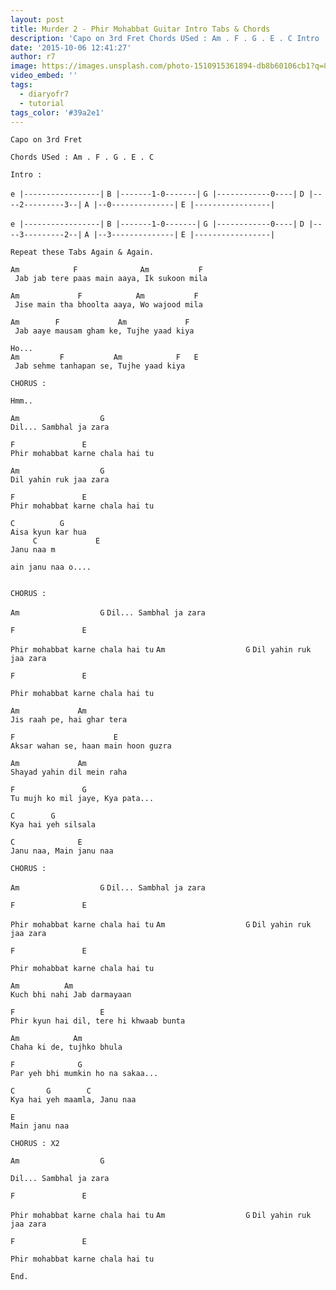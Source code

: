 ```yaml
---
layout: post
title: Murder 2 - Phir Mohabbat Guitar Intro Tabs & Chords
description: 'Capo on 3rd Fret Chords USed : Am . F . G . E . C Intro :e |-----------------|B |-------1-0-------|G |------------0----|D |----2---------3--|A |--0-...'
date: '2015-10-06 12:41:27'
author: r7
image: https://images.unsplash.com/photo-1510915361894-db8b60106cb1?q=80&w=2940&auto=format&fit=crop&ixlib=rb-4.1.0&ixid=M3wxMjA3fDB8MHxwaG90by1wYWdlfHx8fGVufDB8fHx8fA%3D%3D
video_embed: ''
tags:
  - diaryofr7
  - tutorial
tags_color: '#39a2e1'
---
```

`Capo on 3rd Fret`

`Chords USed : Am . F . G . E . C`

`Intro :`

`e |-----------------|`
`B |-------1-0-------|`
`G |------------0----|`
`D |----2---------3--|`
`A |--0--------------|`
`E |-----------------|`

`e |-----------------|`
`B |-------1-0-------|`
`G |------------0----|`
`D |----3---------2--|`
`A |--3--------------|`
`E |-----------------|`

```
Repeat these Tabs Again & Again.

Am            F              Am           F
 Jab jab tere paas main aaya, Ik sukoon mila
```

```
Am             F            Am           F
 Jise main tha bhoolta aaya, Wo wajood mila
```

```
Am        F             Am             F
 Jab aaye mausam gham ke, Tujhe yaad kiya
```

```
Ho...
Am         F           Am            F   E
 Jab sehme tanhapan se, Tujhe yaad kiya
```

```
CHORUS :

Hmm..

Am                  G
Dil... Sambhal ja zara
```

```
F               E
Phir mohabbat karne chala hai tu
```

```
Am                  G
Dil yahin ruk jaa zara
```

```
F               E
Phir mohabbat karne chala hai tu
```

```
C          G
Aisa kyun kar hua 
     C             E
Janu naa m
```
`ain janu naa o....`

```

```
`CHORUS :`

`Am                  G`
`Dil... Sambhal ja zara`

```
F               E
```

`Phir mohabbat karne chala hai tu`
`Am                  G`
`Dil yahin ruk jaa zara`

```
F               E
```

`Phir mohabbat karne chala hai tu`

```
Am             Am
Jis raah pe, hai ghar tera
```

```
F                      E
Aksar wahan se, haan main hoon guzra
```

```
Am             Am
Shayad yahin dil mein raha
```

```
F               G
Tu mujh ko mil jaye, Kya pata...
```

```
C        G    
Kya hai yeh silsala
```

```
C              E
Janu naa, Main janu naa
```

`CHORUS :`

`Am                  G`
`Dil... Sambhal ja zara`

```
F               E
```

`Phir mohabbat karne chala hai tu`
`Am                  G`
`Dil yahin ruk jaa zara`

```
F               E
```

```
Phir mohabbat karne chala hai tu
```

```
Am          Am
Kuch bhi nahi Jab darmayaan
```

```
F                   E
Phir kyun hai dil, tere hi khwaab bunta
```

```
Am            Am
Chaha ki de, tujhko bhula
```

```
F              G
Par yeh bhi mumkin ho na sakaa...
```

```
C       G        C
Kya hai yeh maamla, Janu naa
```

```
E
Main janu naa
```

```
CHORUS : X2

Am                  G
```

`Dil... Sambhal ja zara`

```
F               E
```

`Phir mohabbat karne chala hai tu`
`Am                  G`
`Dil yahin ruk jaa zara`

```
F               E
```

```
Phir mohabbat karne chala hai tu

End.
```
